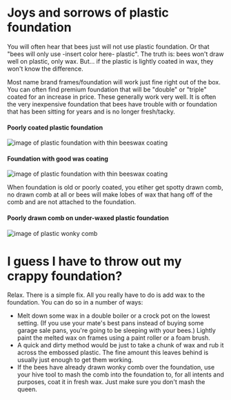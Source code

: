 # Joys and sorrows of plastic foundation
You will often hear that bees just will not use plastic foundation. Or that "bees will only use -insert color here- plastic". The truth is: bees won't draw well on plastic, only wax. But... if the plastic is lightly coated in wax, they won't know the difference.

Most name brand frames/foundation will work just fine right out of the box. You can often find premium foundation that will be "double" or "triple" coated for an increase in price. These generally work very well. It is often the very inexpensive foundation that bees have trouble with or foundation that has been sitting for years and is no longer fresh/tacky.

#### Poorly coated plastic foundation
![image of plastic foundation with thin beeswax coating](https://rbeekeeping.com/images/foundation_bad_wax.jpg)

#### Foundation with good was coating
![image of plastic foundation with thin beeswax coating](https://rbeekeeping.com/images/foundation_good_wax.jpg)

When foundation is old or poorly coated, you etiher get spotty drawn comb, no drawn comb at all or bees will make lobes of wax that hang off of the comb and are not attached to the foundation.

#### Poorly drawn comb on under-waxed plastic foundation
![image of plastic wonky comb ](https://rbeekeeping.com/images/wonky_comb.jpg)

# I guess I have to throw out my crappy foundation?
Relax. There is a simple fix. All you really have to do is add wax to the foundation.  You can do so in a number of ways:
  - Melt down some wax in a double boiler or a crock pot on the lowest setting. (If you use your mate's best pans instead of buying some garage sale pans, you're going to be sleeping with your bees.) Lightly paint the melted wax on frames using a paint roller or a foam brush.
  - A quick and dirty method would be just to take a chunk of wax and rub it across the embossed plastic. The fine amount this leaves behind is usually just enough to get them working.
  - If the bees have already drawn wonky comb over the foundation, use your hive tool to mash the comb into the foundation to, for all intents and purposes, coat it in fresh wax. Just make sure you don't mash the queen.
